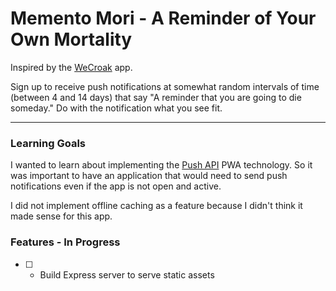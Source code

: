 # Memento Mori - A Reminder of Your Own Mortality

Inspired by the [WeCroak](https://www.wecroak.com/) app.

Sign up to receive push notifications at somewhat random intervals of time (between 4 and 14 days) that say "A reminder that you are going to die someday." Do with the notification what you see fit.

---

### Learning Goals

I wanted to learn about implementing the [Push API](https://developers.google.com/web/ilt/pwa/introduction-to-push-notifications) PWA technology. So it was important to have an application that would need to send push notifications even if the app is not open and active.

I did not implement offline caching as a feature because I didn't think it made sense for this app.

### Features - In Progress

* [ ] - Build Express server to serve static assets
